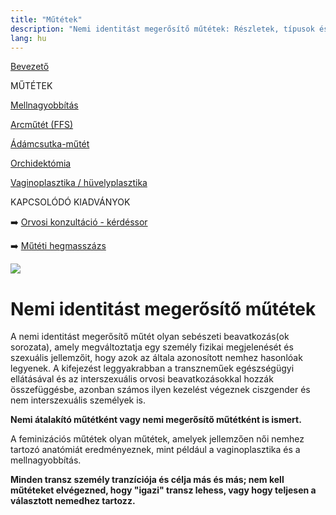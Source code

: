 ```yaml
---
title: "Műtétek"
description: "Nemi identitást megerősítő műtétek: Részletek, típusok és egyéb fontos információk. A feminizációs műtétek és a tranzíció sokszínűsége. 🏳️‍⚧️✨"
lang: hu
---
```


<div class="floating-columns">

<div class="floating-bar">

[Bevezető](/#/entry?id=feminizalas-mutetek)

MŰTÉTEK

[Mellnagyobbítás](/#/entry?id=feminizalas-mellnagyobbito-mutet)

[Arcműtét (FFS)](/#/entry?id=feminizalas-arcmutet)

[Ádámcsutka-műtét](/#/entry?id=feminizalas-adamcsutka-mutet)

[Orchidektómia](/#/entry?id=feminizalas-orchidectomia)

[Vaginoplasztika / hüvelyplasztika](/#/entry?id=feminizalas-vaginoplasztika-huvelyplasztika)

KAPCSOLÓDÓ KIADVÁNYOK

➡️ [Orvosi konzultáció - kérdéssor](https://public.genderutikalauz.hu/orvosi-konzultacio-kerdessor.pdf)

➡️ [Műtéti hegmasszázs](https://public.genderutikalauz.hu/muteti-hegmasszazs.pdf)

</div>

<div class="wiki-content">

<div class="header-image"><img src="assets/images/undraw_feeling_of_joy.svg" /></div>

# Nemi identitást megerősítő műtétek

A nemi identitást megerősítő műtét olyan sebészeti beavatkozás(ok sorozata), amely megváltoztatja egy személy fizikai megjelenését és szexuális jellemzőit, hogy azok az általa azonosított nemhez hasonlóak legyenek. A kifejezést leggyakrabban a transzneműek egészségügyi ellátásával és az interszexuális orvosi beavatkozásokkal hozzák összefüggésbe, azonban számos ilyen kezelést végeznek ciszgender és nem interszexuális személyek is.

**Nemi átalakító műtétként vagy nemi megerősítő műtétként is ismert.**

A feminizációs műtétek olyan műtétek, amelyek jellemzően női nemhez tartozó anatómiát eredményeznek, mint például a vaginoplasztika és a mellnagyobbítás.

**Minden transz személy tranzíciója és célja más és más; nem kell műtéteket elvégezned, hogy "igazi" transz lehess, vagy hogy teljesen a választott nemedhez tartozz.**

</div>